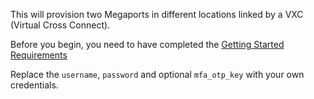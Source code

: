 This will provision two Megaports in different locations linked by a VXC (Virtual Cross Connect).

Before you begin, you need to have completed the [Getting Started Requirements](https://registry.terraform.io/providers/megaport/megaport/latest/docs/guides/gettingstarted)

Replace the `username`, `password` and optional `mfa_otp_key` with your own credentials.
